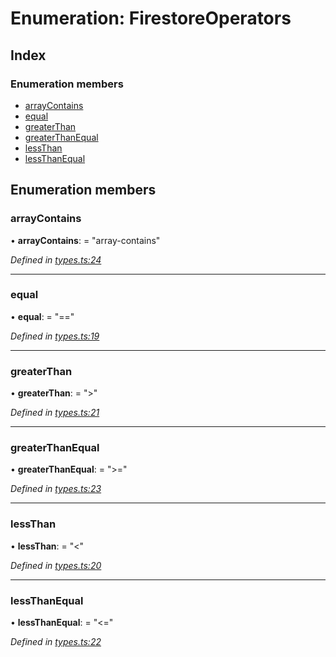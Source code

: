 
# Enumeration: FirestoreOperators

## Index

### Enumeration members

* [arrayContains](firestoreoperators.md#arraycontains)
* [equal](firestoreoperators.md#equal)
* [greaterThan](firestoreoperators.md#greaterthan)
* [greaterThanEqual](firestoreoperators.md#greaterthanequal)
* [lessThan](firestoreoperators.md#lessthan)
* [lessThanEqual](firestoreoperators.md#lessthanequal)

## Enumeration members

###  arrayContains

• **arrayContains**: = "array-contains"

*Defined in [types.ts:24](https://github.com/wovalle/fireorm/blob/5547513/src/types.ts#L24)*

___

###  equal

• **equal**: = "=="

*Defined in [types.ts:19](https://github.com/wovalle/fireorm/blob/5547513/src/types.ts#L19)*

___

###  greaterThan

• **greaterThan**: = ">"

*Defined in [types.ts:21](https://github.com/wovalle/fireorm/blob/5547513/src/types.ts#L21)*

___

###  greaterThanEqual

• **greaterThanEqual**: = ">="

*Defined in [types.ts:23](https://github.com/wovalle/fireorm/blob/5547513/src/types.ts#L23)*

___

###  lessThan

• **lessThan**: = "<"

*Defined in [types.ts:20](https://github.com/wovalle/fireorm/blob/5547513/src/types.ts#L20)*

___

###  lessThanEqual

• **lessThanEqual**: = "<="

*Defined in [types.ts:22](https://github.com/wovalle/fireorm/blob/5547513/src/types.ts#L22)*
